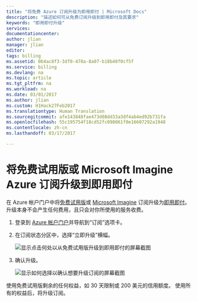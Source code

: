 ```yaml
---
title: "将免费 Azure 订阅升级为即用即付 | Microsoft Docs"
description: "描述如何可从免费订阅升级到即用即付及其要求"
keywords: "即用即付升级"
services: 
documentationcenter: 
author: jlian
manager: jlian
editor: 
tags: billing
ms.assetid: 0b4ac8f3-3df0-478a-8a07-b18b40f0cf5f
ms.service: billing
ms.devlang: na
ms.topic: article
ms.tgt_pltfrm: na
ms.workload: na
ms.date: 03/01/2017
ms.author: jlian
ms.custom: H1Hack27Feb2017
ms.translationtype: Human Translation
ms.sourcegitcommit: afe143848fae473d08dd33a3df4ab4ed92b731fa
ms.openlocfilehash: 55c195754f18cd52fc098061f0e16607292a1948
ms.contentlocale: zh-cn
ms.lasthandoff: 03/17/2017

---
```

# <a name="upgrade-your-free-trial-or-microsoft-imagine-azure-subscription-to-pay-as-you-go"></a>将免费试用版或 Microsoft Imagine Azure 订阅升级到即用即付
在 Azure 帐户门户中将[免费试用版](https://azure.microsoft.com/free/)或 [Microsoft Imagine](https://azure.microsoft.com/offers/ms-azr-0144p/) 订阅升级为[即用即付](https://azure.microsoft.com/offers/ms-azr-0003p/)。 升级本身不会产生任何费用，且只会对你所使用的服务收费。

1. 登录到 [Azure 帐户门户](https://account.windowsazure.com/subscriptions)并导航到“订阅”选项卡。
2. 在订阅状态分区中，选择“立即升级”横幅。
   
    ![显示点击何处以从免费试用版升级到即用即付的屏幕截图](./media/billing-upgrade-azure-subscription/billpage.png)
3. 确认升级。
   
    ![显示如何选择以确认想要升级订阅的屏幕截图](./media/billing-upgrade-azure-subscription/Upgrade.png)

使用免费试用版剩余的任何权益，如 30 天限制或 200 美元的信用额度。 使用所有的权益后，将升级订阅。


